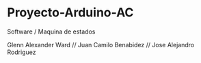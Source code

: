 # Proyecto-Arduino-AC
Software / Maquina de estados

Glenn Alexander Ward //
Juan Camilo Benabidez //
Jose Alejandro Rodriguez

